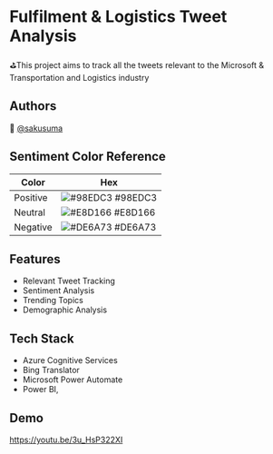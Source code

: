 
# Fulfilment & Logistics Tweet Analysis

⛳This project aims to track all the tweets relevant to the Microsoft & Transportation and Logistics industry 

## Authors

🧑 [@sakusuma](https://www.github.com/sakusuma)

## Sentiment Color Reference

| Color             | Hex                                                                |
| ----------------- | ------------------------------------------------------------------ |
| Positive | ![#98EDC3](https://via.placeholder.com/10/98EDC3?text=+) #98EDC3 |
| Neutral | ![#E8D166](https://via.placeholder.com/10/E8D166?text=+) #E8D166 |
| Negative | ![#DE6A73](https://via.placeholder.com/10/DE6A73?text=+) #DE6A73 |

## Features

- Relevant Tweet Tracking
- Sentiment Analysis
- Trending Topics
- Demographic Analysis


## Tech Stack

- Azure Cognitive Services
- Bing Translator
- Microsoft Power Automate
- Power BI, 


## Demo

https://youtu.be/3u_HsP322XI

